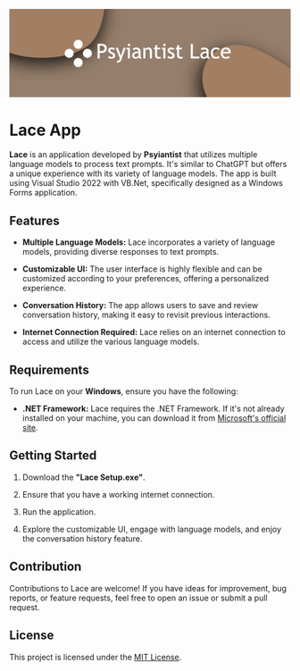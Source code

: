 ![Photo header](header.jpg)
# Lace App

**Lace** is an application developed by **Psyiantist** that utilizes multiple language models to process text prompts. It's similar to ChatGPT but offers a unique experience with its variety of language models. The app is built using Visual Studio 2022 with VB.Net, specifically designed as a Windows Forms application.

## Features

- **Multiple Language Models:** Lace incorporates a variety of language models, providing diverse responses to text prompts.
  
- **Customizable UI:** The user interface is highly flexible and can be customized according to your preferences, offering a personalized experience.

- **Conversation History:** The app allows users to save and review conversation history, making it easy to revisit previous interactions.

- **Internet Connection Required:** Lace relies on an internet connection to access and utilize the various language models.

## Requirements

To run Lace on your **Windows**, ensure you have the following:

- **.NET Framework:** Lace requires the .NET Framework. If it's not already installed on your machine, you can download it from [Microsoft's official site](https://dotnet.microsoft.com/download/dotnet-framework).

## Getting Started

1. Download the **"Lace Setup.exe"**.

2. Ensure that you have a working internet connection.

3. Run the application.

4. Explore the customizable UI, engage with language models, and enjoy the conversation history feature.

## Contribution

Contributions to Lace are welcome! If you have ideas for improvement, bug reports, or feature requests, feel free to open an issue or submit a pull request.

## License

This project is licensed under the [MIT License](LICENSE).
